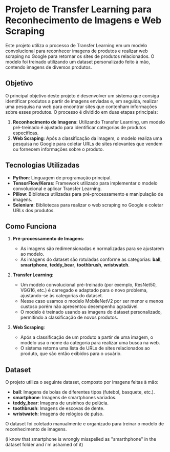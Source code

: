 # Projeto de Transfer Learning para Reconhecimento de Imagens e Web Scraping

Este projeto utiliza o processo de Transfer Learning em um modelo convolucional para reconhecer imagens de produtos e realizar web scraping no Google para retornar os sites de produtos relacionados. O modelo foi treinado utilizando um dataset personalizado feito à mão, contendo imagens de diversos produtos.

## Objetivo

O principal objetivo deste projeto é desenvolver um sistema que consiga identificar produtos a partir de imagens enviadas e, em seguida, realizar uma pesquisa na web para encontrar sites que contenham informações sobre esses produtos. O processo é dividido em duas etapas principais:

1. **Reconhecimento de Imagens**: Utilizando Transfer Learning, um modelo pré-treinado é ajustado para identificar categorias de produtos específicas.
2. **Web Scraping**: Após a classificação da imagem, o modelo realiza uma pesquisa no Google para coletar URLs de sites relevantes que vendem ou fornecem informações sobre o produto.

## Tecnologias Utilizadas

- **Python**: Linguagem de programação principal.
- **TensorFlow/Keras**: Framework utilizado para implementar o modelo convolucional e aplicar Transfer Learning.
- **Pillow**: Biblioteca utilizadas para pré-processamento e manipulação de imagens.
- **Selenium**: Bibliotecas para realizar o web scraping no Google e coletar URLs dos produtos.

## Como Funciona

1. **Pré-processamento de Imagens**:
   - As imagens são redimensionadas e normalizadas para se ajustarem ao modelo.
   - As imagens do dataset são rotuladas conforme as categorias: **ball**, **smartphone**, **teddy_bear**, **toothbrush**, **wristwatch**.

2. **Transfer Learning**:
   - Um modelo convolucional pré-treinado (por exemplo, ResNet50, VGG16, etc.) é carregado e adaptado para o novo problema, ajustando-se às categorias do dataset.
   - Nesse caso usamos o modelo MobileNetV2 por ser menor e menos custoso porém não apresentou desempenho agradável.
   - O modelo é treinado usando as imagens do dataset personalizado, permitindo a classificação de novos produtos.

3. **Web Scraping**:
   - Após a classificação de um produto a partir de uma imagem, o modelo usa o nome da categoria para realizar uma busca na web.
   - O sistema retorna uma lista de URLs de sites relacionados ao produto, que são então exibidos para o usuário.

## Dataset

O projeto utiliza o seguinte dataset, composto por imagens feitas à mão:

- **ball**: Imagens de bolas de diferentes tipos (futebol, basquete, etc.).
- **smartphone**: Imagens de smartphones variados.
- **teddy_bear**: Imagens de ursinhos de pelúcia.
- **toothbrush**: Imagens de escovas de dente.
- **wristwatch**: Imagens de relógios de pulso.

O dataset foi coletado manualmente e organizado para treinar o modelo de reconhecimento de imagens.

(i know that smartphone is wrongly misspelled as "smarthphone" in the dataset folder and i'm ashamed of it)
